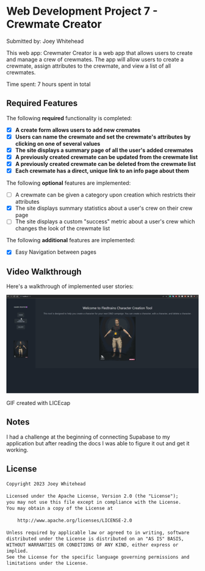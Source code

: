 # Web Development Project 7 - Crewmate Creator

Submitted by: Joey Whitehead

This web app: Crewmater Creator is a web app that allows users to create and manage a crew of crewmates. The app will allow users to create a crewmate, assign attributes to the crewmate, and view a list of all crewmates.

Time spent: 7 hours spent in total

## Required Features

The following **required** functionality is completed:

- [x] **A create form allows users to add new cremates**
- [x] **Users can name the crewmate and set the crewmate's attributes by clicking on one of several values**
- [x] **The site displays a summary page of all the user's added crewmates**
- [x] **A previously created crewmate can be updated from the crewmate list**
- [x] **A previously created crewmate can be deleted from the crewmate list**
- [x] **Each crewmate has a direct, unique link to an info page about them**

The following **optional** features are implemented:

- [ ] A crewmate can be given a category upon creation which restricts their attributes
- [x] The site displays summary statistics about a user's crew on their crew page
- [ ] The site displays a custom "success" metric about a user's crew which changes the look of the crewmate list

The following **additional** features are implemented:

- [x] Easy Navigation between pages

## Video Walkthrough

Here's a walkthrough of implemented user stories:

<img src='./public/project7.gif' title='Video Walkthrough' width='' alt='Video Walkthrough' />

<!-- Replace this with whatever GIF tool you used! -->

GIF created with LICEcap

## Notes


I had a challenge at the beginning of connecting Supabase to my application but after reading the docs I was able to figure it out and get it working.

## License

    Copyright 2023 Joey Whitehead

    Licensed under the Apache License, Version 2.0 (the "License");
    you may not use this file except in compliance with the License.
    You may obtain a copy of the License at

        http://www.apache.org/licenses/LICENSE-2.0

    Unless required by applicable law or agreed to in writing, software
    distributed under the License is distributed on an "AS IS" BASIS,
    WITHOUT WARRANTIES OR CONDITIONS OF ANY KIND, either express or implied.
    See the License for the specific language governing permissions and
    limitations under the License.
